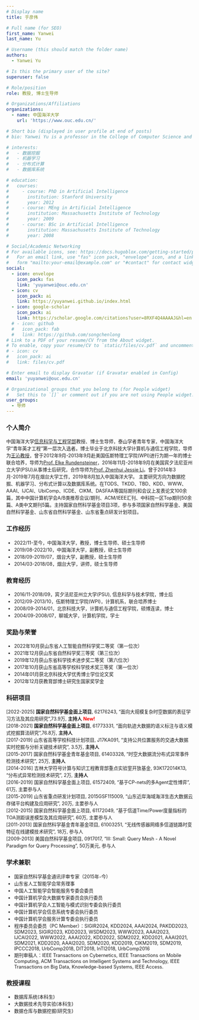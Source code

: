 ```yaml
---
# Display name
title: 于彦伟

# Full name (for SEO)
first_name: Yanwei
last_name: Yu

# Username (this should match the folder name)
authors:
  - Yanwei Yu

# Is this the primary user of the site?
superuser: false

# Role/position
role: 教授, 博士生导师

# Organizations/Affiliations
organizations:
  - name: 中国海洋大学
    url: 'https://www.ouc.edu.cn/'

# Short bio (displayed in user profile at end of posts)
# bio: Yanwei Yu is a professor in the College of Computer Science and Technology of Ocean University of China. He received the B.S. degree from Liaocheng University, China, in 2008 and the Ph.D. degree from University of Science and Technology Beijing, China, in 2014, respectively. From 2012 to 2013, he was a visiting Ph.D. student at the Department of Computer Science of Worcester Polytechnic Institute. From 2016 to 2018, he was a postdoc researcher at the College of Information Sciences and Technology of Pennsylvania State University. His research interests include data mining, machine learning, distributed computing, and database systems. He published more than 60 papers in TODS, TKDD, TBD, KDD, WWW, AAAI, IJCAI, UbiComp, ICDE, CIKM, DASFAA, and other top journals and conferences. His research is funded by the National Natural Science Foundation of China, the National Science Foundations, the Natural Science Foundation of Shandong Province, and the Shandong Provincial Key R&D Program.

# interests:
#   - 数据挖掘
#   - 机器学习
#   - 分布式计算
#   - 数据库系统

# education:
#   courses:
#     - course: PhD in Artificial Intelligence
#       institution: Stanford University
#       year: 2012
#     - course: MEng in Artificial Intelligence
#       institution: Massachusetts Institute of Technology
#       year: 2009
#     - course: BSc in Artificial Intelligence
#       institution: Massachusetts Institute of Technology
#       year: 2008

# Social/Academic Networking
# For available icons, see: https://docs.hugoblox.com/getting-started/page-builder/#icons
#   For an email link, use "fas" icon pack, "envelope" icon, and a link in the
#   form "mailto:your-email@example.com" or "#contact" for contact widget.
social:
  - icon: envelope
    icon_pack: fas
    link: 'yuyanwei@ouc.edu.cn'
  - icon: cv
    icon_pack: ai
    link: https://yuyanwei.github.io/index.html
  - icon: google-scholar
    icon_pack: ai
    link: https://scholar.google.com/citations?user=8RXF4Q4AAAAJ&hl=en
  # - icon: github
  #   icon_pack: fab
  #   link: https://github.com/songchenlong
# Link to a PDF of your resume/CV from the About widget.
# To enable, copy your resume/CV to `static/files/cv.pdf` and uncomment the lines below.
# - icon: cv
#   icon_pack: ai
#   link: files/cv.pdf

# Enter email to display Gravatar (if Gravatar enabled in Config)
email: 'yuyanwei@ouc.edu.cn'

# Organizational groups that you belong to (for People widget)
#   Set this to `[]` or comment out if you are not using People widget.
user_groups:
  - 导师
---
```


### 个人简介
<div style="font-size: 0.9em;"> <!-- 全局调小至原字体的90%，注意隔一行 -->

中国海洋大学[信息科学与工程学部](https://it.ouc.edu.cn/)教授、博士生导师，泰山学者青年专家，中国海洋大学“青年英才工程”第一层次入选者。博士毕业于北京科技大学计算机与通信工程学院，导师为[王沁教授](https://baike.baidu.com/item/%E7%8E%8B%E6%B2%81/2049219?fr=aladdin)，曾于2012年9月-2013年9月赴美国伍斯特理工学院(WPI)进行为期一年的博士联合培养，导师为[Prof. Elke Rundensteiner](https://www.wpi.edu/people/faculty/rundenst)，2016年11月-2018年9月在美国宾夕法尼亚州立大学(PSU)从事博士后研究，合作导师为[Prof. Zhenhui Jessie Li](https://faculty.ist.psu.edu/jessieli/Site/index.html)。曾于2014年3月-2019年7月在烟台大学工作，2019年8月加入中国海洋大学。 主要研究方向为数据挖掘、机器学习、分布式计算以及数据库系统。在TODS、TKDD、TBD、KDD、WWW、AAAI、IJCAI、UbiComp、ICDE、CIKM、DASFAA等国际期刊和会议上发表论文100余篇，其中中国计算机学会A/B类推荐会议/期刊、ACM/IEEE汇刊、中科院一区Top期刊50余篇、A类中文期刊5篇。主持国家自然科学基金项目3项，参与多项国家自然科学基金、美国自然科学基金、山东省自然科学基金、山东省重点研发计划项目。

</div>

### 工作经历
<div style="font-size: 0.9em;"> <!-- 调小至原字体的90% -->

- 2022/11-至今，中国海洋大学，教授，博士生导师、硕士生导师
- 2019/08-2022/10，中国海洋大学，副教授，硕士生导师
- 2018/09-2019/07，烟台大学，副教授，硕士生导师
- 2014/03-2018/08，烟台大学，讲师，硕士生导师

</div>

### 教育经历
<div style="font-size: 0.9em;"> <!-- 调小至原字体的90% -->

- 2016/11-2018/09，宾夕法尼亚州立大学(PSU), 信息科学与技术学院，博士后
- 2012/09-2013/10，伍斯特理工学院(WPI)，计算机系，联合培养博士
- 2008/09-2014/01，北京科技大学，计算机与通信工程学院，硕博连读，博士
- 2004/09-2008/07，聊城大学，计算机学院，学士

</div>

### 奖励与荣誉
<div style="font-size: 0.9em;"> <!-- 调小至原字体的90% -->

- 2022年10月获山东省人工智能自然科学奖二等奖（第一位次）
- 2021年12月获山东省自然科学奖三等奖（第三位次）
- 2019年12月获山东省科学技术进步奖二等奖（第六位次）
- 2017年10月获山东省高等学校科学技术奖三等奖（第一位次）
- 2014年01月获北京科技大学优秀博士学位论文奖
- 2012年12月获教育部博士研究生国家奖学金

</div>

### 科研项目
<div style="font-size: 0.9em;"> <!-- 调小至原字体的90% -->

[2022-2025] **国家自然科学基金面上项目**, 62176243, “面向大规模复杂时空数据的表征学习方法及其应用研究”,73.9万, **主持人** <span style="color:red;">**New!**</span>     
[2018-2021] **国家自然科学基金面上项目**, 61773331, “面向轨迹大数据的语义标注与语义模式挖掘算法研究”,76.8万, **主持人**      
[2017-2019] 山东省高等学校科技计划项目, J17KA091, “支持公共位置服务的交通大数据实时挖掘与分析关键技术研究”, 3.5万, **主持人**        
[2015-2017] 国家自然科学基金青年基金项目, 61403328, “时空大数据流分布式异常事件检测技术研究”, 25万, **主持人**          
[2014-2016] 吉林大学符号计算与知识工程教育部重点实验室开放基金, 93K172014K13, “分布式异常检测技术研究”, 2万, **主持人**          
[2016-2019] 国家自然科学基金面上项目, 61572409, “基于CP-nets的多Agent定性博弈”, 61万, 主要参与人     
[2015-2019] 山东省重点研发计划项目, 2015GSF115009, “山东近岸海域海洋生态大数据云存储平台构建及应用研究”, 20万, 主要参与人     
[2012-2015] 国家自然科学基金面上项目, 61172049, “基于信道Time/Power度量指标的TOA测距误差模型及其应用研究”, 60万, 主要参与人      
[2011-2013] 国家自然科学基金青年基金项目, 61003251, “无线传感器网络多信道链路时变特征在线建模技术研究”, 18万, 参与人      
[2009-2013] 美国自然科学基金项目, 0917017, “III: Small: Query Mesh - A Novel Paradigm for Query Processing”, 50万美元, 参与人        

</div>


### 学术兼职
<div style="font-size: 0.9em;"> <!-- 调小至原字体的90% -->

- 国家自然科学基金通讯评审专家（2015年-今）  
- 山东省人工智能学会常务理事    
- 中国人工智能学会智能服务专委会委员
- 中国计算机学会大数据专家委员会执行委员
- 中国计算机学会人工智能与模式识别专委会执行委员
- 中国计算机学会信息系统专委会执行委员
- 中国计算机学会服务计算专委会执行委员
- 程序委员会委员（PC Member）：SIGIR2024, KDD2024, AAAI2024, PAKDD2023, SDM2023, SIGIR2023, KDD2023, WSDM2023, WWW2023, AAAI2023, IJCAI2022, WWW2022, AAAI2022, KDD2022, SDM2022, KDD2021, AAAI2021, SDM2021, KDD2020, AAAI2020, SDM2020, KDD2019, CIKM2019, SDM2019, IPCCC2018, UrbComp2018, DIT2018, InTI2018, UrbComp2016
- 期刊审稿人：IEEE Transactions on Cybernetics, IEEE Transactions on Mobile Computing, ACM Transactions on Intelligent Systems and Technology, IEEE Transactions on Big Data, Knowledge-based Systems, IEEE Access.

</div>




### 教授课程
<div style="font-size: 0.9em;"> <!-- 调小至原字体的90% -->

- 数据库系统(本科生)
- 大数据技术先导实验(本科生)
- 数据仓库与数据挖掘(研究生)

</div>